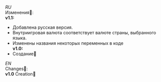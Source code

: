 *RU<br />*
Изменения📀:<br />
**v1.1:**
- Добавлена русская версия.
- Внутриигровая валюта соответствует валюте страны, выбранного языка.
- Изменены названия некоторых переменных в коде<br />**v1.0:** 
- Cоздание🧰

*EN<br />*
Changes📀:<br />
**v1.0** Сreation🧰
